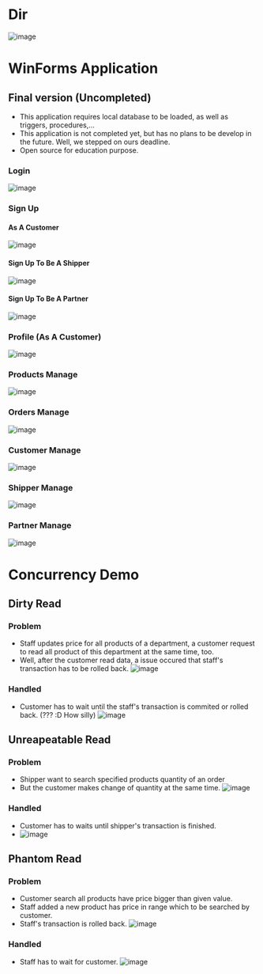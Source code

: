# Dir
![image](https://user-images.githubusercontent.com/58219087/146987724-fc9fdc15-36b9-4bd4-9886-17c541d497e6.png)
# WinForms Application
## Final version (Uncompleted)
- This application requires local database to be loaded, as well as triggers, procedures,...
- This application is not completed yet, but has no plans to be develop in the future. Well, we stepped on ours deadline.
- Open source for education purpose.
### Login
![image](https://user-images.githubusercontent.com/58219087/146988226-063f78bf-5296-4fd5-98a4-983031efdf9a.png)
### Sign Up
#### As A Customer
![image](https://user-images.githubusercontent.com/58219087/146988284-c4b95f7a-39f7-49e5-897e-c3a5c72e4933.png)
#### Sign Up To Be A Shipper
![image](https://user-images.githubusercontent.com/58219087/146988429-18cbbd6f-4a04-43dc-a862-454b366e5da0.png)
#### Sign Up To Be A Partner
![image](https://user-images.githubusercontent.com/58219087/146988589-239fc824-fd01-491d-96e2-25bfa443441e.png)


### Profile (As A Customer)
![image](https://user-images.githubusercontent.com/58219087/146988697-510d8ea3-36ea-4f8b-8c5d-b1a77f40d69f.png)
### Products Manage
![image](https://user-images.githubusercontent.com/58219087/146988853-610d1d0f-96dc-487d-a083-f60ff7fb235e.png)
### Orders Manage
![image](https://user-images.githubusercontent.com/58219087/146989011-02aba267-80bd-4cd6-a24f-99bf7c90380d.png)
### Customer Manage
![image](https://user-images.githubusercontent.com/58219087/146989079-a7752c33-1804-462c-8060-c2007d7fbe86.png)
### Shipper Manage
![image](https://user-images.githubusercontent.com/58219087/146989131-3aee443f-2870-48e9-ab40-bc1c76babcb2.png)
### Partner Manage
![image](https://user-images.githubusercontent.com/58219087/146989181-accc52c0-7686-4d6b-a51b-9dd76232cc2a.png)

# Concurrency Demo
## Dirty Read
### Problem
- Staff updates price for all products of a department, a customer request to read all product of this department at the same time, too.
- Well, after the customer read data, a issue occured that staff's transaction has to be rolled back.
![image](https://user-images.githubusercontent.com/58219087/146990383-d322a67d-b787-4c09-b227-70a62ae48099.png)
### Handled
- Customer has to wait until the staff's transaction is commited or rolled back. (??? :D How silly)
![image](https://user-images.githubusercontent.com/58219087/146991340-f6a8a5cf-d05e-4b23-b364-52caa7f29906.png)
## Unreapeatable Read
### Problem
- Shipper want to search specified products quantity of an order
- But the customer makes change of quantity at the same time.
![image](https://user-images.githubusercontent.com/58219087/146991807-a3f9e0b3-9f1a-4f34-a950-cbd0bc22a0d9.png)
### Handled
- Customer has to waits until shipper's transaction is finished.
- ![image](https://user-images.githubusercontent.com/58219087/146991969-73007e2d-d3bc-48bf-b663-05e40242621f.png)
## Phantom Read
### Problem
- Customer search all products have price bigger than given value.
- Staff added a new product has price in range which to be searched by customer.
- Staff's transaction is rolled back.
![image](https://user-images.githubusercontent.com/58219087/146992517-3074ff30-8eee-485d-85b5-3d4ec315ba2b.png)
### Handled
- Staff has to wait for customer.
![image](https://user-images.githubusercontent.com/58219087/146992772-f83a572c-d2b6-47ff-ab63-2847de8ca848.png)
